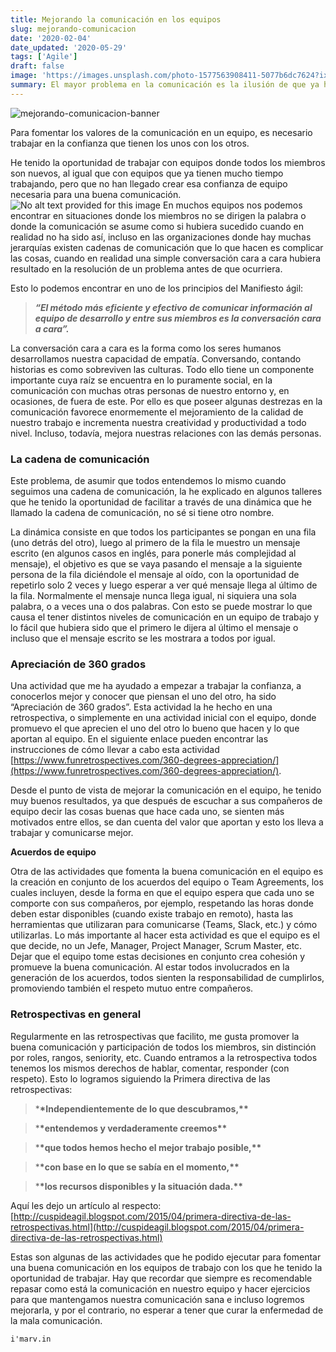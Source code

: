 ```yaml
---
title: Mejorando la comunicación en los equipos
slug: mejorando-comunicacion
date: '2020-02-04'
date_updated: '2020-05-29'
tags: ['Agile']
draft: false
image: 'https://images.unsplash.com/photo-1577563908411-5077b6dc7624?ixlib=rb-1.2.1&q=80&fm=jpg&crop=entropy&cs=tinysrgb&w=2000&fit=max&ixid=eyJhcHBfaWQiOjExNzczfQ'
summary: El mayor problema en la comunicación es la ilusión de que ya ha sucedido, pensar que ya nos hemos comunicado y que nos han entendido.
---
```


![mejorando-comunicacion-banner](https://images.unsplash.com/photo-1577563908411-5077b6dc7624?ixlib=rb-1.2.1&q=80&fm=jpg&crop=entropy&cs=tinysrgb&w=2000&fit=max&ixid=eyJhcHBfaWQiOjExNzczfQ)

Para fomentar los valores de la comunicación en un equipo, es necesario trabajar en la confianza que tienen los unos con los otros.

He tenido la oportunidad de trabajar con equipos donde todos los miembros son nuevos, al igual que con equipos que ya tienen mucho tiempo trabajando, pero que no han llegado crear esa confianza de equipo necesaria para una buena comunicación.
![No alt text provided for this image](https://media-exp1.licdn.com/dms/image/C4E12AQEliSJMYIEVRQ/article-inline_image-shrink_1000_1488/0?e=1596067200&v=beta&t=MkU-bNa8yItl3R5jECAa-OlAeX9kwKzgFzoqnFuj99s)
En muchos equipos nos podemos encontrar en situaciones donde los miembros no se dirigen la palabra o donde la comunicación se asume como si hubiera sucedido cuando en realidad no ha sido así, incluso en las organizaciones donde hay muchas jerarquías existen cadenas de comunicación que lo que hacen es complicar las cosas, cuando en realidad una simple conversación cara a cara hubiera resultado en la resolución de un problema antes de que ocurriera.

Esto lo podemos encontrar en uno de los principios del Manifiesto ágil:

> **_“El método más eficiente y efectivo de comunicar información al equipo de desarrollo y entre sus miembros es la conversación cara a cara”._**

La conversación cara a cara es la forma como los seres humanos desarrollamos nuestra capacidad de empatía. Conversando, contando historias es como sobreviven las culturas. Todo ello tiene un componente importante cuya raíz se encuentra en lo puramente social, en la comunicación con muchas otras personas de nuestro entorno y, en ocasiones, de fuera de este. Por ello es que poseer algunas destrezas en la comunicación favorece enormemente el mejoramiento de la calidad de nuestro trabajo e incrementa nuestra creatividad y productividad a todo nivel. Incluso, todavía, mejora nuestras relaciones con las demás personas.

### **La cadena de comunicación**

Este problema, de asumir que todos entendemos lo mismo cuando seguimos una cadena de comunicación, la he explicado en algunos talleres que he tenido la oportunidad de facilitar a través de una dinámica que he llamado la cadena de comunicación, no sé si tiene otro nombre.

La dinámica consiste en que todos los participantes se pongan en una fila (uno detrás del otro), luego al primero de la fila le muestro un mensaje escrito (en algunos casos en inglés, para ponerle más complejidad al mensaje), el objetivo es que se vaya pasando el mensaje a la siguiente persona de la fila diciéndole el mensaje al oído, con la oportunidad de repetirlo solo 2 veces y luego esperar a ver qué mensaje llega al último de la fila. Normalmente el mensaje nunca llega igual, ni siquiera una sola palabra, o a veces una o dos palabras. Con esto se puede mostrar lo que causa el tener distintos niveles de comunicación en un equipo de trabajo y lo fácil que hubiera sido que el primero le dijera al último el mensaje o incluso que el mensaje escrito se les mostrara a todos por igual.

### **Apreciación de 360 grados**

Una actividad que me ha ayudado a empezar a trabajar la confianza, a conocerlos mejor y conocer que piensan el uno del otro, ha sido “Apreciación de 360 grados”. Esta actividad la he hecho en una retrospectiva, o simplemente en una actividad inicial con el equipo, donde promuevo el que aprecien el uno del otro lo bueno que hacen y lo que aportan al equipo. En el siguiente enlace pueden encontrar las instrucciones de cómo llevar a cabo esta actividad [https://www.funretrospectives.com/360-degrees-appreciation/](https://www.funretrospectives.com/360-degrees-appreciation/).

Desde el punto de vista de mejorar la comunicación en el equipo, he tenido muy buenos resultados, ya que después de escuchar a sus compañeros de equipo decir las cosas buenas que hace cada uno, se sienten más motivados entre ellos, se dan cuenta del valor que aportan y esto los lleva a trabajar y comunicarse mejor.

**Acuerdos de equipo**

Otra de las actividades que fomenta la buena comunicación en el equipo es la creación en conjunto de los acuerdos del equipo o Team Agreements, los cuales incluyen, desde la forma en que el equipo espera que cada uno se comporte con sus compañeros, por ejemplo, respetando las horas donde deben estar disponibles (cuando existe trabajo en remoto), hasta las herramientas que utilizaran para comunicarse (Teams, Slack, etc.) y cómo utilizarlas. Lo más importante al hacer esta actividad es que el equipo es el que decide, no un Jefe, Manager, Project Manager, Scrum Master, etc. Dejar que el equipo tome estas decisiones en conjunto crea cohesión y promueve la buena comunicación. Al estar todos involucrados en la generación de los acuerdos, todos sienten la responsabilidad de cumplirlos, promoviendo también el respeto mutuo entre compañeros.

### **Retrospectivas en general**

Regularmente en las retrospectivas que facilito, me gusta promover la buena comunicación y participación de todos los miembros, sin distinción por roles, rangos, seniority, etc. Cuando entramos a la retrospectiva todos tenemos los mismos derechos de hablar, comentar, responder (con respeto). Esto lo logramos siguiendo la Primera directiva de las retrospectivas:

> \***\*Independientemente de lo que descubramos,\*\***

> \***\*entendemos y verdaderamente creemos\*\***

> \***\*que todos hemos hecho el mejor trabajo posible,\*\***

> \***\*con base en lo que se sabía en el momento,\*\***

> \***\*los recursos disponibles y la situación dada.\*\***

Aquí les dejo un artículo al respecto: [http://cuspideagil.blogspot.com/2015/04/primera-directiva-de-las-retrospectivas.html](http://cuspideagil.blogspot.com/2015/04/primera-directiva-de-las-retrospectivas.html)

Estas son algunas de las actividades que he podido ejecutar para fomentar una buena comunicación en los equipos de trabajo con los que he tenido la oportunidad de trabajar. Hay que recordar que siempre es recomendable repasar como está la comunicación en nuestro equipo y hacer ejercicios para que mantengamos nuestra comunicación sana e incluso logremos mejorarla, y por el contrario, no esperar a tener que curar la enfermedad de la mala comunicación.

    i'marv.in
